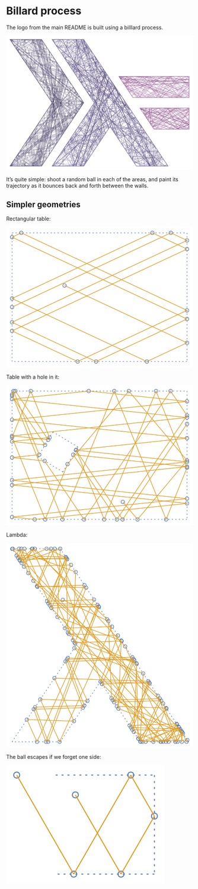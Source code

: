 # Billard process

The logo from the main README is built using a billlard process.

![](../../out/haskell_logo_billard.svg)

It’s quite simple: shoot a random ball in each of the areas, and paint its
trajectory as it bounces back and forth between the walls.

## Simpler geometries

Rectangular table:

![](1_rectangular.svg)

Table with a hole in it:

![](2_hole.svg)

Lambda:

![](3_lambda.svg)

The ball escapes if we forget one side:

![](4_broken.svg)
